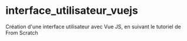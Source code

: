 # interface_utilisateur_vuejs
Création d'une interface utilisateur avec Vue JS, en suivant le tutoriel de From Scratch
